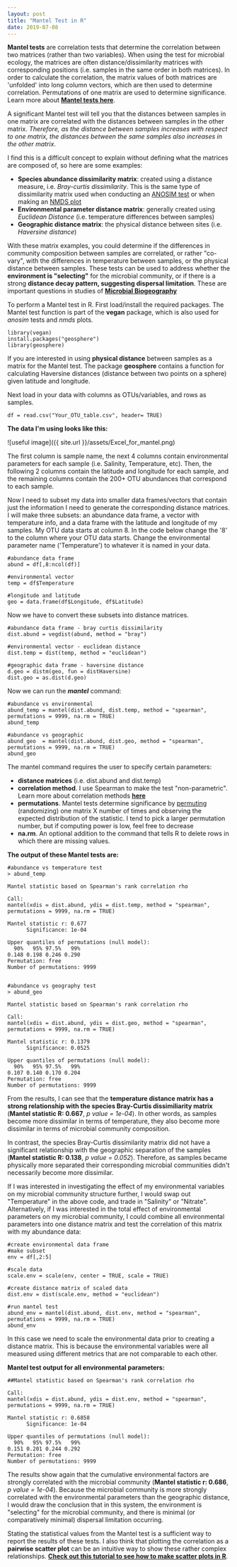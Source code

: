```yaml
---
layout: post
title: "Mantel Test in R"
date: 2019-07-08
---
```



**Mantel tests** are correlation tests that determine the correlation between two matrices (rather than two variables). When using the test for microbial ecology, the matrices are often distance/dissimilarity matrices with corresponding positions (i.e. samples in the same order in both matrices). In order to calculate the correlation, the matrix values of both matrices are 'unfolded' into long column vectors, which are then used to determine correlation. Permutations of one matrix are used to determine significance. Learn more about **[Mantel tests here](https://mb3is.megx.net/gustame/hypothesis-tests/the-mantel-test)**. 

A significant Mantel test will tell you that the distances between samples in one matrix are correlated with the distances between samples in the other matrix. *Therefore, as the distance between samples increases with respect to one matrix, the distances between the same samples also increases in the other matrix*.  

I find this is a difficult concept to explain without defining what the matrices are composed of, so here are some examples: 

- **Species abundance dissimilarity matrix**: created using a distance measure, i.e. *Bray-curtis dissimilarity*. This is the same type of dissimilarity matrix used when conducting an [ANOSIM test](https://jkzorz.github.io/2019/06/11/ANOSIM-test.html) or when making an [NMDS plot](https://jkzorz.github.io/2019/06/06/NMDS.html)
- **Environmental parameter distance matrix**: generally created using *Euclidean Distance* (i.e. temperature differences between samples)
- **Geographic distance matrix**: the physical distance between sites (i.e. *Haversine distance*)

With these matrix examples, you could determine if the differences in community composition between samples are correlated, or rather "co-vary", with the differences in temperature between samples, or the physical distance between samples. These tests can be used to address whether the **environment is "selecting"** for the microbial community, or if there is a strong **distance decay pattern, suggesting dispersal limitation**. These are important questions in studies of **[Microbial Biogeography](https://en.wikipedia.org/wiki/Microbial_biogeography)**   

To perform a Mantel test in R. First load/install the required packages. The Mantel test function is part of the **vegan** package, which is also used for *anosim* tests and *nmds* plots. 

```
library(vegan)
install.packages("geosphere")
library(geosphere)
```
If you are interested in using **physical distance** between samples as a matrix for the Mantel test. The package **geosphere** contains a function for calculating Haversine distances (distance between two points on a sphere) given latitude and longitude. 


Next load in your data with columns as OTUs/variables, and rows as samples. 

```
df = read.csv("Your_OTU_table.csv", header= TRUE)
```

**The data I'm using looks like this:**


![useful image]({{ site.url }}/assets/Excel_for_mantel.png)


The first column is sample name, the next 4 columns contain environmental parameters for each sample (i.e. Salinity, Temperature, etc). Then, the following 2 columns contain the latitude and longitude for each sample, and the remaining columns contain the 200+ OTU abundances that correspond to each sample. 

Now I need to subset my data into smaller data frames/vectors that contain just the information I need to generate the corresponding distance matrices. I will make three subsets: an abundance data frame, a vector with temperature info, and a data frame with the latitude and longitude of my samples. My OTU data starts at column 8. In the code below change the '8' to the column where your OTU data starts. Change the environmental parameter name ('Temperature') to whatever it is named in your data.  

```
#abundance data frame
abund = df[,8:ncol(df)]

#environmental vector
temp = df$Temperature

#longitude and latitude 
geo = data.frame(df$Longitude, df$Latitude)
```

Now we have to convert these subsets into distance matrices.  

```
#abundance data frame - bray curtis dissimilarity
dist.abund = vegdist(abund, method = "bray")

#environmental vector - euclidean distance
dist.temp = dist(temp, method = "euclidean")

#geographic data frame - haversine distance 
d.geo = distm(geo, fun = distHaversine)
dist.geo = as.dist(d.geo)
```

Now we can run the ***mantel*** command: 
```
#abundance vs environmental 
abund_temp = mantel(dist.abund, dist.temp, method = "spearman", permutations = 9999, na.rm = TRUE)
abund_temp

#abundance vs geographic 
abund_geo  = mantel(dist.abund, dist.geo, method = "spearman", permutations = 9999, na.rm = TRUE)
abund_geo
```

The mantel command requires the user to specify certain parameters: 

- **distance matrices** (i.e. dist.abund and dist.temp)
- **correlation method**. I use Spearman to make the test "non-parametric". Learn more about correlation methods **[here](https://jkzorz.github.io/2019/06/11/Correlation-heatmaps.html)**
- **permutations**. Mantel tests determine significance by [permuting](https://mb3is.megx.net/gustame/hypothesis-tests/the-mantel-test) (randomizing) one matrix X number of times and observing the expected distribution of the statistic. I tend to pick a larger permutation number, but if computing power is low, feel free to decrease
- **na.rm**. An optional addition to the command that tells R to delete rows in which there are missing values.

**The output of these Mantel tests are:**

```
#abundance vs temperature test
> abund_temp

Mantel statistic based on Spearman's rank correlation rho 

Call:
mantel(xdis = dist.abund, ydis = dist.temp, method = "spearman", permutations = 9999, na.rm = TRUE) 

Mantel statistic r: 0.677 
      Significance: 1e-04 

Upper quantiles of permutations (null model):
  90%   95% 97.5%   99% 
0.148 0.198 0.246 0.290 
Permutation: free
Number of permutations: 9999


#abundance vs geography test
> abund_geo

Mantel statistic based on Spearman's rank correlation rho 

Call:
mantel(xdis = dist.abund, ydis = dist.geo, method = "spearman", permutations = 9999, na.rm = TRUE) 

Mantel statistic r: 0.1379 
      Significance: 0.0525 

Upper quantiles of permutations (null model):
  90%   95% 97.5%   99% 
0.107 0.140 0.170 0.204 
Permutation: free
Number of permutations: 9999

```

From the results, I can see that the **temperature distance matrix has a strong relationship with the species Bray-Curtis dissimiliarity matrix** (**Mantel statistic R: 0.667**, *p value = 1e-04*). In other words, as samples become more dissimilar in terms of temperature, they also become more dissimilar in terms of  microbial community composition.  

In contrast, the species Bray-Curtis dissimilarity matrix did not have a significant relationship with the geographic separation of the samples (**Mantel statistic R: 0.138**, *p value = 0.052*). Therefore, as samples became physically more separated their corresponding microbial communities didn't necessarily become more dissimilar. 


If I was interested in investigating the effect of my environmental variables on my microbial community structure further, I would swap out "Temperature" in the above code, and trade in "Salinity" or "Nitrate".  Alternatively, if I was interested in the total effect of environmental parameters on my microbial community, I could combine all environmental parameters into one distance matrix and test the correlation of this matrix with my abundance data: 

```
#create environmental data frame 
#make subset
env = df[,2:5]

#scale data 
scale.env = scale(env, center = TRUE, scale = TRUE)

#create distance matrix of scaled data
dist.env = dist(scale.env, method = "euclidean")

#run mantel test 
abund_env = mantel(dist.abund, dist.env, method = "spearman", permutations = 9999, na.rm = TRUE)
abund_env
```
In this case we need to scale the environmental data prior to creating a distance matrix. This is because the environmental variables were all measured using different metrics that are not comparable to each other. 

**Mantel test output for all environmental parameters:**

```
##Mantel statistic based on Spearman's rank correlation rho 

Call:
mantel(xdis = dist.abund, ydis = dist.env, method = "spearman",      permutations = 9999, na.rm = TRUE) 

Mantel statistic r: 0.6858 
      Significance: 1e-04 

Upper quantiles of permutations (null model):
  90%   95% 97.5%   99% 
0.151 0.201 0.244 0.292 
Permutation: free
Number of permutations: 9999

```
The results show again that the cumulative environmental factors are strongly correlated with the microbial community (**Mantel statistic r: 0.686**, *p value = 1e-04*). Because the microbial community is more strongly correlated with the environmental parameters than the geographic distance, I would draw the conclusion that in this system, the environment is "selecting" for the microbial community, and there is minimal (or comparatively minimal) dispersal limitation occurring.   


Stating the statistical values from the Mantel test is a sufficient way to report the results of these tests. I also think that plotting the correlation as a **pairwise scatter plot** can be an intuitive way to show these rather complex relationships. **[Check out this tutorial to see how to make scatter plots in R](https://jkzorz.github.io/2019/07/09/scatter-plots.html)**.    



